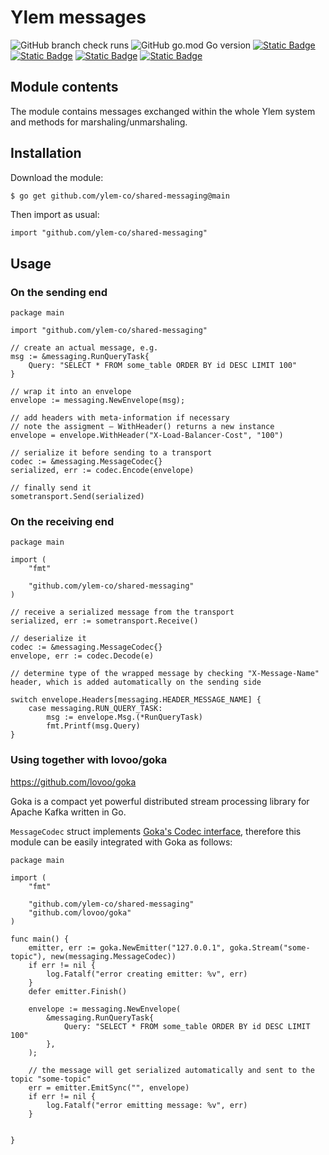 # Ylem messages

![GitHub branch check runs](https://img.shields.io/github/check-runs/ylem-co/shared-messaging/main?color=green)
![GitHub go.mod Go version](https://img.shields.io/github/go-mod/go-version/ylem-co/shared-messaging?color=black)
<a href="https://github.com/ylem-co/shared-messaging?tab=Apache-2.0-1-ov-file">![Static Badge](https://img.shields.io/badge/license-Apache%202.0-black)</a>
<a href="https://ylem.co" target="_blank">![Static Badge](https://img.shields.io/badge/website-ylem.co-black)</a>
<a href="https://docs.datamin.io" target="_blank">![Static Badge](https://img.shields.io/badge/documentation-docs.ylem.co-black)</a>
<a href="https://join.slack.com/t/ylem-co/shared_invite/zt-2nawzl6h0-qqJ0j7Vx_AEHfnB45xJg2Q" target="_blank">![Static Badge](https://img.shields.io/badge/community-join%20Slack-black)</a>

## Module contents
The module contains messages exchanged within the whole Ylem system and methods for marshaling/unmarshaling.

## Installation

Download the module:

```bash
$ go get github.com/ylem-co/shared-messaging@main
```

Then import as usual:

```golang
import "github.com/ylem-co/shared-messaging"
```

## Usage

### On the sending end
```golang
package main

import "github.com/ylem-co/shared-messaging"

// create an actual message, e.g.
msg := &messaging.RunQueryTask{
    Query: "SELECT * FROM some_table ORDER BY id DESC LIMIT 100"
}

// wrap it into an envelope
envelope := messaging.NewEnvelope(msg);

// add headers with meta-information if necessary
// note the assigment — WithHeader() returns a new instance
envelope = envelope.WithHeader("X-Load-Balancer-Cost", "100")

// serialize it before sending to a transport
codec := &messaging.MessageCodec{}
serialized, err := codec.Encode(envelope)

// finally send it
sometransport.Send(serialized)
```

### On the receiving end

```golang
package main

import (
    "fmt"

    "github.com/ylem-co/shared-messaging"
)

// receive a serialized message from the transport
serialized, err := sometransport.Receive()

// deserialize it
codec := &messaging.MessageCodec{}
envelope, err := codec.Decode(e)

// determine type of the wrapped message by checking "X-Message-Name" header, which is added automatically on the sending side

switch envelope.Headers[messaging.HEADER_MESSAGE_NAME] {
    case messaging.RUN_QUERY_TASK:
        msg := envelope.Msg.(*RunQueryTask)
        fmt.Printf(msg.Query)
}

```

### Using together with lovoo/goka
https://github.com/lovoo/goka

Goka is a compact yet powerful distributed stream processing library for Apache Kafka written in Go.

`MessageCodec` struct implements [Goka's Codec interface](https://github.com/lovoo/goka/blob/master/codec.go),
therefore this module can be easily integrated with Goka as follows:

```golang
package main

import (
	"fmt"

	"github.com/ylem-co/shared-messaging"
	"github.com/lovoo/goka"
)

func main() {
    emitter, err := goka.NewEmitter("127.0.0.1", goka.Stream("some-topic"), new(messaging.MessageCodec))
	if err != nil {
		log.Fatalf("error creating emitter: %v", err)
	}
	defer emitter.Finish()

    envelope := messaging.NewEnvelope(
        &messaging.RunQueryTask{
            Query: "SELECT * FROM some_table ORDER BY id DESC LIMIT 100"
        },
    );

    // the message will get serialized automatically and sent to the topic "some-topic"
    err = emitter.EmitSync("", envelope)
    if err != nil {
        log.Fatalf("error emitting message: %v", err)
    }

    
}
```
